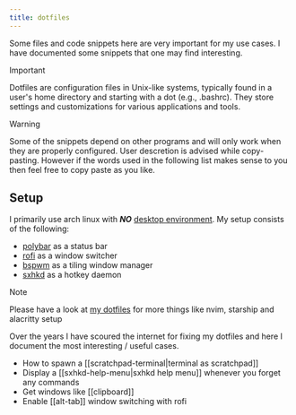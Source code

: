 ```yaml
---
title: dotfiles
---
```


Some files and code snippets here are very important for my use cases. I have documented some snippets that one may find interesting.

> [!IMPORTANT]  
> Dotfiles are configuration files in Unix-like systems, typically found in a user's home directory and starting with a dot (e.g., .bashrc). They store settings and customizations for various applications and tools.

> [!WARNING]
> Some of the snippets depend on other programs and will only work when they are properly configured. User descretion is advised while copy-pasting. However if the words used in the following list makes sense to you then feel free to copy paste as you like.

## Setup
I primarily use arch linux with ***NO*** [desktop environment](https://en.wikipedia.org/wiki/Desktop_environment).
My setup consists of the following:
- [polybar](https://github.com/polybar/polybar) as a status bar
- [rofi](https://github.com/davatorium/rofi) as a window switcher
- [bspwm](https://github.com/baskerville/bspwm) as a tiling window manager
- [sxhkd](https://github.com/baskerville/sxhkd) as a hotkey daemon

> [!NOTE]
> Please have a look at [my dotfiles](https://github.com/sneaky-potato/dotfiles) for more things like nvim, starship and alacritty setup

Over the years I have scoured the internet for fixing my dotfiles and here I document the most interesting / useful cases.

- How to spawn a [[scratchpad-terminal|terminal as scratchpad]]
- Display a [[sxhkd-help-menu|sxhkd help menu]] whenever you forget any commands
- Get windows like [[clipboard]]
- Enable [[alt-tab]] window switching with rofi
